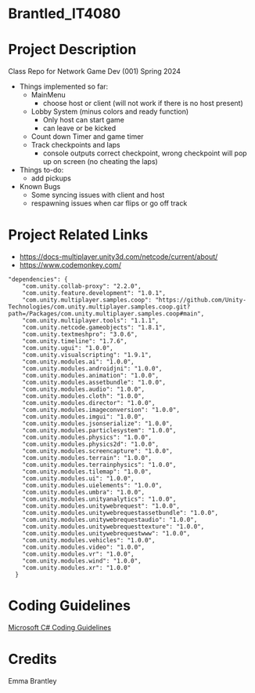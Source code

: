 # Brantled_IT4080

# Project Description

Class Repo for Network Game Dev (001) Spring 2024
- Things implemented so far:
   - MainMenu
      - choose host or client (will not work if there is no host present)
   - Lobby System (minus colors and ready function)
      - Only host can start game
      - can leave or be kicked
   - Count down Timer and game timer
   - Track checkpoints and laps
      - console outputs correct checkpoint, wrong checkpoint will pop up on screen (no cheating the laps)
- Things to-do:
   - add pickups
- Known Bugs
   - Some syncing issues with client and host
   - respawning issues when car flips or go off track

# Project Related Links
- https://docs-multiplayer.unity3d.com/netcode/current/about/
- https://www.codemonkey.com/
```
"dependencies": {
    "com.unity.collab-proxy": "2.2.0",
    "com.unity.feature.development": "1.0.1",
    "com.unity.multiplayer.samples.coop": "https://github.com/Unity-Technologies/com.unity.multiplayer.samples.coop.git?path=/Packages/com.unity.multiplayer.samples.coop#main",
    "com.unity.multiplayer.tools": "1.1.1",
    "com.unity.netcode.gameobjects": "1.8.1",
    "com.unity.textmeshpro": "3.0.6",
    "com.unity.timeline": "1.7.6",
    "com.unity.ugui": "1.0.0",
    "com.unity.visualscripting": "1.9.1",
    "com.unity.modules.ai": "1.0.0",
    "com.unity.modules.androidjni": "1.0.0",
    "com.unity.modules.animation": "1.0.0",
    "com.unity.modules.assetbundle": "1.0.0",
    "com.unity.modules.audio": "1.0.0",
    "com.unity.modules.cloth": "1.0.0",
    "com.unity.modules.director": "1.0.0",
    "com.unity.modules.imageconversion": "1.0.0",
    "com.unity.modules.imgui": "1.0.0",
    "com.unity.modules.jsonserialize": "1.0.0",
    "com.unity.modules.particlesystem": "1.0.0",
    "com.unity.modules.physics": "1.0.0",
    "com.unity.modules.physics2d": "1.0.0",
    "com.unity.modules.screencapture": "1.0.0",
    "com.unity.modules.terrain": "1.0.0",
    "com.unity.modules.terrainphysics": "1.0.0",
    "com.unity.modules.tilemap": "1.0.0",
    "com.unity.modules.ui": "1.0.0",
    "com.unity.modules.uielements": "1.0.0",
    "com.unity.modules.umbra": "1.0.0",
    "com.unity.modules.unityanalytics": "1.0.0",
    "com.unity.modules.unitywebrequest": "1.0.0",
    "com.unity.modules.unitywebrequestassetbundle": "1.0.0",
    "com.unity.modules.unitywebrequestaudio": "1.0.0",
    "com.unity.modules.unitywebrequesttexture": "1.0.0",
    "com.unity.modules.unitywebrequestwww": "1.0.0",
    "com.unity.modules.vehicles": "1.0.0",
    "com.unity.modules.video": "1.0.0",
    "com.unity.modules.vr": "1.0.0",
    "com.unity.modules.wind": "1.0.0",
    "com.unity.modules.xr": "1.0.0"
  }
```

# Coding Guidelines

[Microsoft C# Coding Guidelines](https://learn.microsoft.com/en-us/dotnet/csharp/fundamentals/coding-style/coding-conventions#layout-conventions)

# Credits
Emma Brantley
